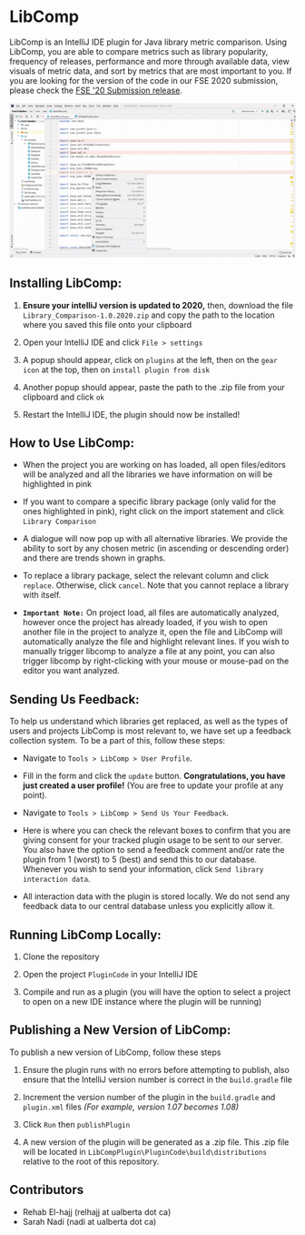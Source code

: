 # LibComp
LibComp is an IntelliJ IDE plugin for Java library metric comparison. Using LibComp, you are able to compare metrics such as library popularity, frequency of releases, performance and more through available data, view visuals of metric data, and sort by metrics that are most important to you. If you are looking for the version of the code in our FSE 2020 submission, please check the [FSE '20 Submission release](https://github.com/ualberta-smr/LibCompPlugin/releases/tag/v1.0).

![](replacement.gif)
  
## Installing LibComp:

1. **Ensure your intelliJ version is updated to 2020,** then, download the file `Library_Comparison-1.0.2020.zip` and copy the path to the location where you saved this file onto your clipboard 

2. Open your IntelliJ IDE and click `File > settings` 

3. A popup should appear, click on `plugins` at the left, then on the `gear icon` at the top, then on `install plugin from disk`

4. Another popup should appear, paste the path to the .zip file from your clipboard and click `ok`

5. Restart the IntelliJ IDE, the plugin should now be installed!

## How to Use LibComp:

* When the project you are working on has loaded, all open files/editors will be analyzed and all the libraries we have information on will be highlighted in pink 

* If you want to compare a specific library package (only valid for the ones highlighted in pink), right click on the import statement and click `Library Comparison`

* A dialogue will now pop up with all alternative libraries. We provide the ability to sort by any chosen metric (in ascending or descending order) and there are trends shown in graphs. 

* To replace a library package, select the relevant column and click `replace`. Otherwise, click `cancel`. Note that you cannot replace a library with itself. 

* **`Important Note:`** On project load, all files are automatically analyzed, however once the project has already loaded, if you wish to open another file in the project to analyze it, open the file and LibComp will automatically analyze the file and highlight relevant lines. If you wish to manually trigger libcomp to analyze a file at any point, you can also trigger libcomp by  right-clicking with your mouse or mouse-pad on the editor you want analyzed. 

## Sending Us Feedback:

To help us understand which libraries get replaced, as well as the types of users and projects LibComp is most relevant to, we have set up a feedback collection system. To be a part of this, follow these steps:

* Navigate to `Tools > LibComp > User Profile`.

* Fill in the form and click the `update` button. **Congratulations, you have just created a user profile!** (You are free to update your profile at any point).

* Navigate to `Tools > LibComp > Send Us Your Feedback`.

* Here is where you can check the relevant boxes to confirm that you are giving consent for your tracked plugin usage to be sent to our server. You also have the option to send a feedback comment and/or rate the plugin from 1 (worst) to 5 (best) and send this to our database. Whenever you wish to send your information, click `Send library interaction data`. 

* All interaction data with the plugin is stored locally. We do not send any feedback data to our central database unless you explicitly allow it.

## Running LibComp Locally:

1. Clone the repository 

2. Open the project `PluginCode` in your IntelliJ IDE

3. Compile and run as a plugin (you will have the option to select a project to open on a new IDE instance where the plugin will be running)

## Publishing a New Version of LibComp:

To publish a new version of LibComp, follow these steps

1. Ensure the plugin runs with no errors before attempting to publish, also ensure that the IntelliJ version number is correct in the `build.gradle` file 

2. Increment the version number of the plugin in the `build.gradle` and `plugin.xml` files _(For example, version 1.07 becomes 1.08)_

3. Click `Run` then `publishPlugin` 

4. A new version of the plugin will be generated as a .zip file. This .zip file will be located in `LibCompPlugin\PluginCode\build\distributions` relative to the root of this repository.

## Contributors
- Rehab El-hajj  (relhajj at ualberta dot ca)
- Sarah Nadi (nadi at ualberta dot ca)
